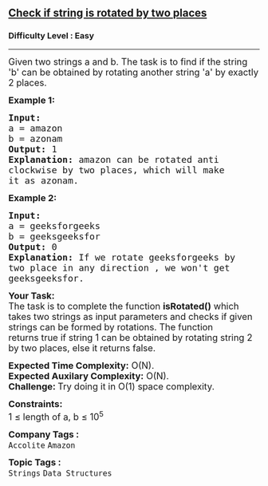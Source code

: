 <h2><a href="https://practice.geeksforgeeks.org/problems/check-if-string-is-rotated-by-two-places-1587115620/1?page=3&difficulty[]=0&sortBy=submissions">Check if string is rotated by two places</a></h2><h3>Difficulty Level : Easy</h3><hr><div class="problems_problem_content__Xm_eO"><p><span style="font-size:18px">Given two strings&nbsp;a&nbsp;and&nbsp;b. The task is to find if the string 'b'&nbsp;can be&nbsp;obtained&nbsp;by&nbsp;rotating&nbsp;another string 'a'&nbsp;by&nbsp;exactly 2&nbsp;places.</span></p>

<p><span style="font-size:18px"><strong>Example 1:</strong></span></p>

<pre><span style="font-size:18px"><strong>Input:
</strong>a = amazon
b = azonam
<strong>Output: </strong>1<strong>
Explanation: </strong>amazon can be rotated anti
clockwise by two places, which will make
it as azonam.</span>
</pre>

<p><span style="font-size:18px"><strong>Example 2:</strong></span></p>

<pre><span style="font-size:18px"><strong>Input:
</strong>a = geeksforgeeks
b = geeksgeeksfor
<strong>Output: </strong>0<strong>
Explanation: </strong>If we rotate geeksforgeeks by
two place in any direction , we won't get
geeksgeeksfor.</span></pre>

<p><span style="font-size:18px"><strong>Your Task:</strong><br>
The task is to complete the function&nbsp;<strong>isRotated()</strong> which takes two strings as input parameters and&nbsp;checks if given strings can be formed by rotations. The function returns&nbsp;true&nbsp;if string 1 can be obtained by rotating string 2 by two places, else it returns&nbsp;false.</span></p>

<p><span style="font-size:18px"><strong>Expected Time Complexity:</strong>&nbsp;O(N).<br>
<strong>Expected Auxilary Complexity:</strong>&nbsp;O(N).<br>
<strong>Challenge: </strong>Try doing it in O(1) space complexity.</span></p>

<p><span style="font-size:18px"><strong>Constraints:</strong><br>
1 ≤ length of a, b ≤ 10<sup>5</sup></span></p>
</div><p><span style=font-size:18px><strong>Company Tags : </strong><br><code>Accolite</code>&nbsp;<code>Amazon</code>&nbsp;<br><p><span style=font-size:18px><strong>Topic Tags : </strong><br><code>Strings</code>&nbsp;<code>Data Structures</code>&nbsp;
